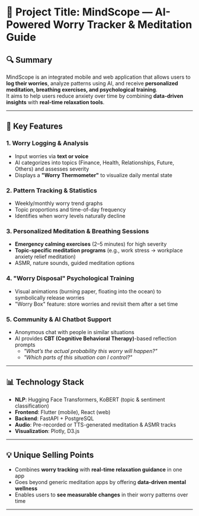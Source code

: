 # 🧠 Project Title: **MindScope — AI-Powered Worry Tracker & Meditation Guide**

## 🔍 Summary  
MindScope is an integrated mobile and web application that allows users to **log their worries**, analyze patterns using AI, and receive **personalized meditation, breathing exercises, and psychological training**.  
It aims to help users reduce anxiety over time by combining **data-driven insights** with **real-time relaxation tools**.

---

## 🎯 Key Features  

### 1. Worry Logging & Analysis  
- Input worries via **text or voice**  
- AI categorizes into topics (Finance, Health, Relationships, Future, Others) and assesses severity  
- Displays a **"Worry Thermometer"** to visualize daily mental state  

### 2. Pattern Tracking & Statistics  
- Weekly/monthly worry trend graphs  
- Topic proportions and time-of-day frequency  
- Identifies when worry levels naturally decline  

### 3. Personalized Meditation & Breathing Sessions  
- **Emergency calming exercises** (2–5 minutes) for high severity  
- **Topic-specific meditation programs** (e.g., work stress → workplace anxiety relief meditation)  
- ASMR, nature sounds, guided meditation options  

### 4. "Worry Disposal" Psychological Training  
- Visual animations (burning paper, floating into the ocean) to symbolically release worries  
- "Worry Box" feature: store worries and revisit them after a set time  

### 5. Community & AI Chatbot Support  
- Anonymous chat with people in similar situations  
- AI provides **CBT (Cognitive Behavioral Therapy)**-based reflection prompts  
  - *"What’s the actual probability this worry will happen?"*  
  - *"Which parts of this situation can I control?"*  

---

## 📊 Technology Stack  
- **NLP**: Hugging Face Transformers, KoBERT (topic & sentiment classification)  
- **Frontend**: Flutter (mobile), React (web)  
- **Backend**: FastAPI + PostgreSQL  
- **Audio**: Pre-recorded or TTS-generated meditation & ASMR tracks  
- **Visualization**: Plotly, D3.js  

---

## 💡 Unique Selling Points  
- Combines **worry tracking** with **real-time relaxation guidance** in one app  
- Goes beyond generic meditation apps by offering **data-driven mental wellness**  
- Enables users to **see measurable changes** in their worry patterns over time  

---
